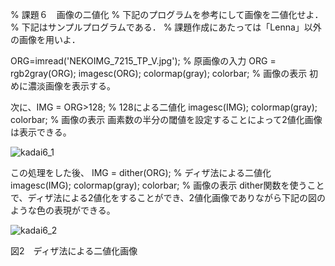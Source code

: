% 課題６　画像の二値化
% 下記のプログラムを参考にして画像を二値化せよ．
% 下記はサンプルプログラムである．
% 課題作成にあたっては「Lenna」以外の画像を用いよ．

ORG=imread('NEKOIMG_7215_TP_V.jpg'); % 原画像の入力
ORG = rgb2gray(ORG);
imagesc(ORG); colormap(gray); colorbar; % 画像の表示
初めに濃淡画像を表示する。

次に、IMG = ORG>128; % 128による二値化
imagesc(IMG); colormap(gray); colorbar; % 画像の表示
画素数の半分の閾値を設定することによって2値化画像は表示できる。

![kadai6_1](https://user-images.githubusercontent.com/28531844/28505591-56253a04-7060-11e7-840a-0f75ed388847.png)

この処理をした後、
IMG = dither(ORG); % ディザ法による二値化
imagesc(IMG); colormap(gray); colorbar; % 画像の表示
dither関数を使うことで、ディザ法による2値化をすることができ、2値化画像でありながら下記の図のような色の表現ができる。

![kadai6_2](https://user-images.githubusercontent.com/28531844/28505643-bc69c744-7060-11e7-92d1-1879f7830e1c.png)

図2　ディザ法による二値化画像
